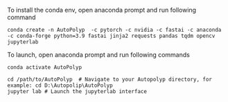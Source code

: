 To install the conda env, open anaconda prompt and run following command

    conda create -n AutoPolyp  -c pytorch -c nvidia -c fastai -c anaconda -c conda-forge python=3.9 fastai jinja2 requests pandas tqdm opencv jupyterlab

To launch, open anaconda prompt and run following commands

    conda activate AutoPolyp 

    cd /path/to/AutoPolyp  # Navigate to your Autopolyp directory, for example: cd D:\Autopolip\AutoPolyp
    jupyter lab # Launch the jupyterlab interface

